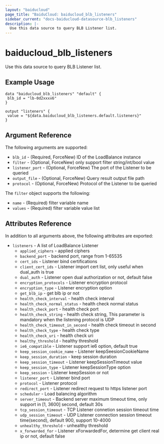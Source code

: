 ```yaml
---
layout: "baiducloud"
page_title: "BaiduCloud: baiducloud_blb_listeners"
sidebar_current: "docs-baiducloud-datasource-blb_listeners"
description: |-
  Use this data source to query BLB Listener list.
---
```


# baiducloud_blb_listeners

Use this data source to query BLB Listener list.

## Example Usage

```hcl
data "baiducloud_blb_listeners" "default" {
 blb_id = "lb-0d2xxxx6"
}

output "listeners" {
 value = "${data.baiducloud_blb_listeners.default.listeners}"
}
```

## Argument Reference

The following arguments are supported:

* `blb_id` - (Required, ForceNew) ID of the LoadBalance instance
* `filter` - (Optional, ForceNew) only support filter string/int/bool value
* `listener_port` - (Optional, ForceNew) The port of the Listener to be queried
* `output_file` - (Optional, ForceNew) Query result output file path
* `protocol` - (Optional, ForceNew) Protocol of the Listener to be queried

The `filter` object supports the following:

* `name` - (Required) filter variable name
* `values` - (Required) filter variable value list

## Attributes Reference

In addition to all arguments above, the following attributes are exported:

* `listeners` - A list of LoadBalance Listener
  * `applied_ciphers` - applied ciphers
  * `backend_port` - backend port, range from 1-65535
  * `cert_ids` - Listener bind certifications
  * `client_cert_ids` - Listener import cert list, only useful when dual_auth is true
  * `dual_auth` - Listener open dual authorization or not, default false
  * `encryption_protocols` - Listener encryption protocol
  * `encryption_type` - Listener encryption option
  * `get_blb_ip` - get blb ip or not
  * `health_check_interval` - health check interval
  * `health_check_normal_status` - health check normal status
  * `health_check_port` - health check port
  * `health_check_string` - health check string, This parameter is mandatory when the listening protocol is UDP
  * `health_check_timeout_in_second` - health check timeout in second
  * `health_check_type` - health check type
  * `health_check_uri` - health check uri
  * `healthy_threshold` - healthy threshold
  * `ie6_compatible` - Listener support ie6 option, default true
  * `keep_session_cookie_name` - Listener keepSeesionCookieName
  * `keep_session_duration` - keep session duration
  * `keep_session_timeout` - Listener keepSessionTimeout value
  * `keep_session_type` - Listener keepSessionType option
  * `keep_session` - Listener keepSession or not
  * `listener_port` - Listener bind port
  * `protocol` - Listener protocol
  * `redirect_port` - Listener redirect request to https listener port
  * `scheduler` - Load balancing algorithm
  * `server_timeout` - Backend server maximum timeout time, only support in [1, 3600] second, default 30s
  * `tcp_session_timeout` - TCP Listener connetion session timeout time
  * `udp_session_timeout` - UDP Listener connection session timeout time(second), default 900, support 10-4000
  * `unhealthy_threshold` - unhealthy threshold
  * `x_forwarded_for` - Listener xForwardedFor, determine get client real ip or not, default false


